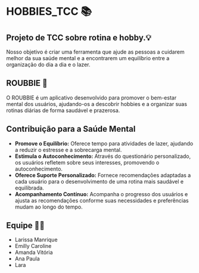 # HOBBIES_TCC 📚

## Projeto de TCC sobre rotina e hobby.💡
Nosso objetivo é criar uma ferramenta que ajude as pessoas a cuidarem melhor da sua saúde mental e a encontrarem um equilíbrio entre a organização do dia a dia e o lazer.

## ROUBBIE 📱
O ROUBBIE é um aplicativo desenvolvido para promover o bem-estar mental dos usuários, ajudando-os a descobrir hobbies e a organizar suas rotinas diárias de forma saudável e prazerosa.

## Contribuição para a Saúde Mental 
- **Promove o Equilíbrio:** Oferece tempo para atividades de lazer, ajudando a reduzir o estresse e a sobrecarga mental.
- **Estimula o Autoconhecimento:** Através do questionário personalizado, os usuários refletem sobre seus interesses, promovendo o autoconhecimento.
- **Oferece Suporte Personalizado:** Fornece recomendações adaptadas a cada usuário para o desenvolvimento de uma rotina mais saudável e equilibrada.
- **Acompanhamento Contínuo:** Acompanha o progresso dos usuários e ajusta as recomendações conforme suas necessidades e preferências mudam ao longo do tempo.

## Equipe 👩‍💻
- Larissa Manrique
- Emilly Caroline
- Amanda Vitória
- Ana Paula
- Lara
